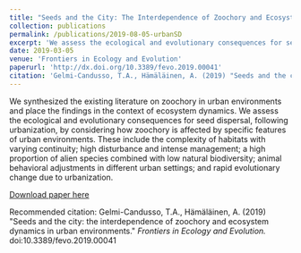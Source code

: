 ```yaml
---
title: "Seeds and the City: The Interdependence of Zoochory and Ecosystem Dynamics in Urban Environments"
collection: publications
permalink: /publications/2019-08-05-urbanSD
excerpt: 'We assess the ecological and evolutionary consequences for seed dispersal, following urbanization, by considering how zoochory is affected by specific features of urban environments. These include the complexity of habitats with varying continuity; high disturbance and intense management; a high proportion of alien species combined with low natural biodiversity; animal behavioral adjustments in different urban settings; and rapid evolutionary change due to urbanization.'
date: 2019-03-05
venue: 'Frontiers in Ecology and Evolution'
paperurl: 'http://dx.doi.org/10.3389/fevo.2019.00041'
citation: 'Gelmi-Candusso, T.A., Hämäläinen, A. (2019) "Seeds and the city: the interdependence of zoochory and ecosystem dynamics in urban environments." <i> Frontiers in Ecology and Evolution.</i> doi:10.3389/fevo.2019.00041'
---
```


We synthesized the existing literature on zoochory in urban environments and place the findings in the context of ecosystem dynamics. We assess the ecological and evolutionary consequences for seed dispersal, following urbanization, by considering how zoochory is affected by specific features of urban environments. These include the complexity of habitats with varying continuity; high disturbance and intense management; a high proportion of alien species combined with low natural biodiversity; animal behavioral adjustments in different urban settings; and rapid evolutionary change due to urbanization. 

[Download paper here](https://www.readcube.com/articles/10.3389/fevo.2019.00041)

Recommended citation: Gelmi-Candusso, T.A., Hämäläinen, A. (2019) "Seeds and the city: the interdependence of zoochory and ecosystem dynamics in urban environments." <i> Frontiers in Ecology and Evolution.</i> doi:10.3389/fevo.2019.00041